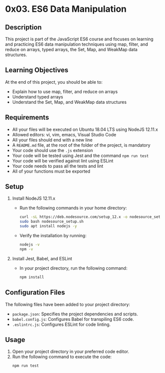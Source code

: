 # 0x03. ES6 Data Manipulation

## Description

This project is part of the JavaScript ES6 course and focuses on learning and practicing ES6 data manipulation techniques using map, filter, and reduce on arrays, typed arrays, the Set, Map, and WeakMap data structures.

## Learning Objectives

At the end of this project, you should be able to:

- Explain how to use map, filter, and reduce on arrays
- Understand typed arrays
- Understand the Set, Map, and WeakMap data structures

## Requirements

- All your files will be executed on Ubuntu 18.04 LTS using NodeJS 12.11.x
- Allowed editors: vi, vim, emacs, Visual Studio Code
- All your files should end with a new line
- A `README.md` file, at the root of the folder of the project, is mandatory
- Your code should use the `.js` extension
- Your code will be tested using Jest and the command `npm run test`
- Your code will be verified against lint using ESLint
- Your code needs to pass all the tests and lint
- All of your functions must be exported

## Setup

1. Install NodeJS 12.11.x
   - Run the following commands in your home directory:
     ```sh
     curl -sL https://deb.nodesource.com/setup_12.x -o nodesource_setup.sh
     sudo bash nodesource_setup.sh
     sudo apt install nodejs -y
     ```
   - Verify the installation by running:
     ```sh
     nodejs -v
     npm -v
     ```

2. Install Jest, Babel, and ESLint
   - In your project directory, run the following command:
     ```sh
     npm install
     ```

## Configuration Files

The following files have been added to your project directory:

- `package.json`: Specifies the project dependencies and scripts.
- `babel.config.js`: Configures Babel for transpiling ES6 code.
- `.eslintrc.js`: Configures ESLint for code linting.

## Usage

1. Open your project directory in your preferred code editor.
2. Run the following command to execute the code:
   ```sh
   npm run test
